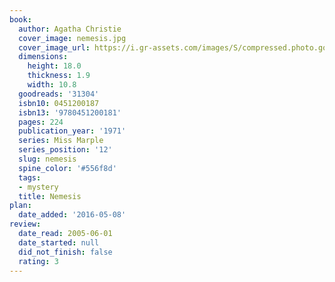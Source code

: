 ```yaml
---
book:
  author: Agatha Christie
  cover_image: nemesis.jpg
  cover_image_url: https://i.gr-assets.com/images/S/compressed.photo.goodreads.com/books/1389760569l/31304.jpg
  dimensions:
    height: 18.0
    thickness: 1.9
    width: 10.8
  goodreads: '31304'
  isbn10: 0451200187
  isbn13: '9780451200181'
  pages: 224
  publication_year: '1971'
  series: Miss Marple
  series_position: '12'
  slug: nemesis
  spine_color: '#556f8d'
  tags:
  - mystery
  title: Nemesis
plan:
  date_added: '2016-05-08'
review:
  date_read: 2005-06-01
  date_started: null
  did_not_finish: false
  rating: 3
---
```

